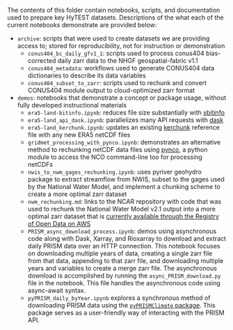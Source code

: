 The contents of this folder contain notebooks, scripts, and documentation used to prepare key HyTEST datasets. Descriptions of the what each of the current notebooks demonstrate are provided below:
- `archive`: scripts that were used to create datasets we are providing access to; stored for reproducibility, not for instruction or demonstration
  - `conus404_bc_daily_gfv1_1`: scripts used to process conus404 bias-corrected daily zarr data to the NHGF geospatial-fabric v1.1
  - `conus404_metadata`: workflows used to generate CONUS404 data dictionaries to describe its data variables
  - `conus404_subset_to_zarr`: scripts used to rechunk and convert CONUS404 module output to cloud-optimized zarr format
- `demos`: notebooks that demonstrate a concept or package usage, without fully developed instructional materials
  - `era5-land-bitinfo.ipynb`: reduces file size substantially with [xbitinfo](https://xbitinfo.readthedocs.io/en/latest/)
  - `era5-land_api_dask.ipynb`: parallelizes many API requests with [dask](https://www.dask.org/)
  - `era5-land_kerchunk.ipynb`: updates an existing [kerchunk](https://github.com/fsspec/kerchunk) reference file with any new ERA5 netCDF files
  - `gridmet_processing_with_pynco.ipynb`: demonstrates an alternative method to rechunking netCDF data files using [pynco](https://pynco.readthedocs.io/en/latest/), a python module to access the NCO command-line too for processing netCDFs
  - `nwis_to_nwm_gages_rechunking.ipynb`: uses pyriver geohydro package to extract streamflow from NWIS, subset to the gages used by the National Water Model, and implement a chunking scheme to create a more optimal zarr dataset
  - `nwm_rechunking.md`: links to the NCAR repository with code that was used to rechunk the National Water Model v2.1 output into a more optimal zarr dataset that is [currently available through the Registry of Open Data on AWS](https://noaa-nwm-retrospective-2-1-zarr-pds.s3.amazonaws.com/index.html)
  - `PRISM_async_download_process.ipynb`: demos using asynchronous code along with Dask, Xarray, and Rioxarray to download and extract daily PRISM data over an HTTP connection. This notebook focuses on downloading multiple years of data, creating a single zarr file from that data, appending to that zarr file, and downloading multiple years and variables to create a merge zarr file. The asynchronous download is accomplished by running the `async_PRISM_download.py` file in the notebook. This file handles the asynchronous code using async-await syntax.
  - `pyPRISM_daily_byYear.ipynb` explores a synchronous method of downloading PRISM data using the [`pyPRISMClimate` package](https://github.com/sdtaylor/pyPRISMClimate). This package serves as a user-friendly way of interacting with the PRISM API.
